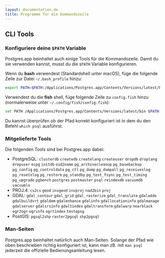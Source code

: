 ```yaml
---
layout: documentation.de
title: Programme für die Kommandozeile
---
```


## CLI Tools

### Konfiguriere deine `$PATH` Variable

Postgres.app beinhaltet auch einige Tools für die Kommandozeile. Damit du sie verwenden kannst, musst du die `$PATH` Variable konfigurieren.

Wenn du **bash** verwendest (Standardshell unter macOS), füge die folgende Zeile zur Datei `~/.bash_profile` hinzu:

```bash
export PATH=$PATH:/Applications/Postgres.app/Contents/Versions/latest/bin
```

Verwendest du die **fish** shell, füge folgende Zeile zu `config.fish` hinzu (normalerweise unter `~/.config/fish/config.fish`):

```bash
set PATH /Applications/Postgres.app/Contents/Versions/latest/bin $PATH
```

Du kannst überprüfen ob der Pfad korrekt konfiguriert ist in dem du den Befehl `which psql` ausführst.

### Mitgelieferte Tools

Die folgenden Tools sind bei Postgres.app dabei:

- PostgreSQL: `clusterdb` `createdb` `createlang` `createuser` `dropdb` `droplang` `dropuser` `ecpg` `initdb` `oid2name` `pg_archivecleanup` `pg_basebackup` `pg_config` `pg_controldata` `pg_ctl` `pg_dump` `pg_dumpall` `pg_receivexlog` `pg_resetxlog` `pg_restore` `pg_standby` `pg_test_fsync` `pg_test_timing` `pg_upgrade` `pgbench` `postgres` `postmaster` `psql` `reindexdb` `vacuumdb` `vacuumlo`
- PROJ.4: `cs2cs` `geod` `invgeod` `invproj` `nad2bin` `proj`
- GDAL: `gdal_contour` `gdal_grid` `gdal_rasterize` `gdal_translate` `gdaladdo` `gdalbuildvrt` `gdaldem` `gdalenhance` `gdalinfo` `gdallocationinfo` `gdalmanage` `gdalserver` `gdalsrsinfo` `gdaltindex` `gdaltransform` `gdalwarp` `nearblack` `ogr2ogr` `ogrinfo` `ogrtindex` `testepsg`
- PostGIS: `pgsql2shp` `raster2pgsql` `shp2pgsql`


### Man-Seiten

Postgres.app beinhaltet natürlich auch Man-Seiten. Solange der Pfad wie oben beschrieben richtig konfiguriert ist, kann man zB. mit `man psql` jederzeit die offizielle Bedienungsanleitung lesen.